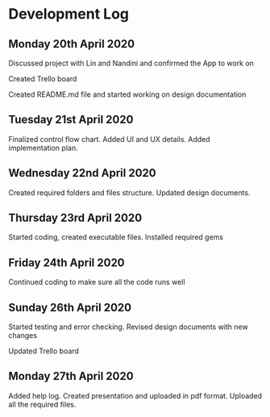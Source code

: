 

# Development Log

## **Monday 20th April 2020**

Discussed project with Lin and Nandini and confirmed the App to work on

Created Trello board

Created README.md file and started working on design documentation



## Tuesday 21st April 2020

Finalized control flow chart. Added UI and UX details. Added implementation plan. 



## Wednesday 22nd April 2020

Created required folders and files structure. Updated design documents.



## Thursday 23rd April 2020

Started coding, created executable files. Installed required gems



## Friday 24th April 2020

Continued coding to make sure all the code runs well



## Sunday 26th April 2020

Started testing and error checking. Revised design documents with new changes

Updated Trello board



## Monday 27th April 2020

Added help log. Created presentation and uploaded in pdf format. Uploaded all the required files.

